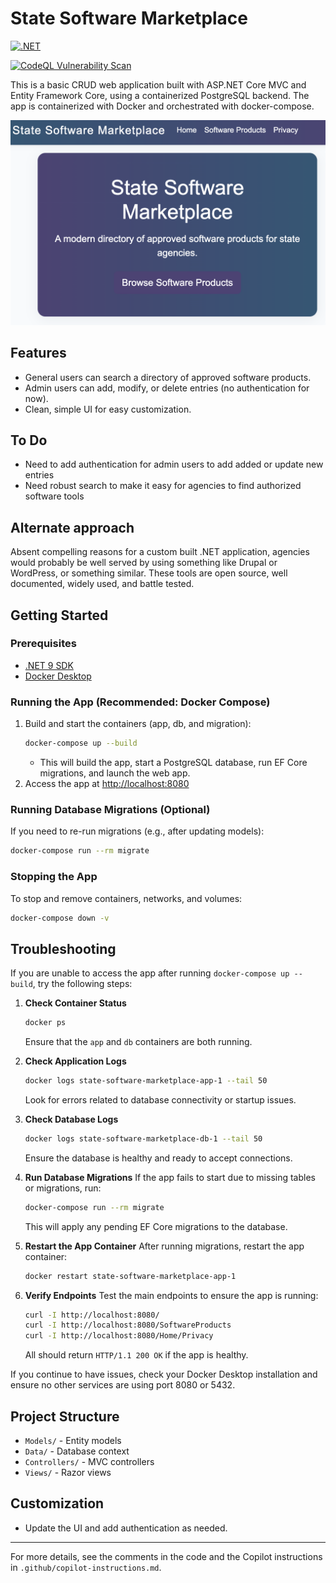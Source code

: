 # State Software Marketplace

[![.NET](https://github.com/mheadd/state-software-marketplace/actions/workflows/dotnet.yml/badge.svg)](https://github.com/mheadd/state-software-marketplace/actions/workflows/dotnet.yml)

[![CodeQL Vulnerability Scan](https://github.com/mheadd/state-software-marketplace/actions/workflows/dotnet-codeql.yml/badge.svg)](https://github.com/mheadd/state-software-marketplace/actions/workflows/dotnet-codeql.yml)

This is a basic CRUD web application built with ASP.NET Core MVC and Entity Framework Core, using a containerized PostgreSQL backend. The app is containerized with Docker and orchestrated with docker-compose.

<kbd>
  <img src="screenshot.png">
</kbd>

## Features
- General users can search a directory of approved software products.
- Admin users can add, modify, or delete entries (no authentication for now).
- Clean, simple UI for easy customization.

## To Do
- Need to add authentication for admin users to add added or update new entries
- Need robust search to make it easy for agencies to find authorized software tools

## Alternate approach

Absent compelling reasons for a custom built .NET application, agencies would probably be well served by using something like Drupal or WordPress, or something similar. These tools are open source, well documented, widely used, and battle tested.


## Getting Started

### Prerequisites
- [.NET 9 SDK](https://dotnet.microsoft.com/download)
- [Docker Desktop](https://www.docker.com/products/docker-desktop/)

### Running the App (Recommended: Docker Compose)
1. Build and start the containers (app, db, and migration):
   ```bash
   docker-compose up --build
   ```
   - This will build the app, start a PostgreSQL database, run EF Core migrations, and launch the web app.
2. Access the app at [http://localhost:8080](http://localhost:8080)

### Running Database Migrations (Optional)
If you need to re-run migrations (e.g., after updating models):
```bash
docker-compose run --rm migrate
```

### Stopping the App
To stop and remove containers, networks, and volumes:
```bash
docker-compose down -v
```

## Troubleshooting

If you are unable to access the app after running `docker-compose up --build`, try the following steps:

1. **Check Container Status**
   ```bash
   docker ps
   ```
   Ensure that the `app` and `db` containers are both running.

2. **Check Application Logs**
   ```bash
   docker logs state-software-marketplace-app-1 --tail 50
   ```
   Look for errors related to database connectivity or startup issues.

3. **Check Database Logs**
   ```bash
   docker logs state-software-marketplace-db-1 --tail 50
   ```
   Ensure the database is healthy and ready to accept connections.

4. **Run Database Migrations**
   If the app fails to start due to missing tables or migrations, run:
   ```bash
   docker-compose run --rm migrate
   ```
   This will apply any pending EF Core migrations to the database.

5. **Restart the App Container**
   After running migrations, restart the app container:
   ```bash
   docker restart state-software-marketplace-app-1
   ```

6. **Verify Endpoints**
   Test the main endpoints to ensure the app is running:
   ```bash
   curl -I http://localhost:8080/
   curl -I http://localhost:8080/SoftwareProducts
   curl -I http://localhost:8080/Home/Privacy
   ```
   All should return `HTTP/1.1 200 OK` if the app is healthy.

If you continue to have issues, check your Docker Desktop installation and ensure no other services are using port 8080 or 5432.

## Project Structure
- `Models/` - Entity models
- `Data/` - Database context
- `Controllers/` - MVC controllers
- `Views/` - Razor views

## Customization
- Update the UI and add authentication as needed.

---

For more details, see the comments in the code and the Copilot instructions in `.github/copilot-instructions.md`.
